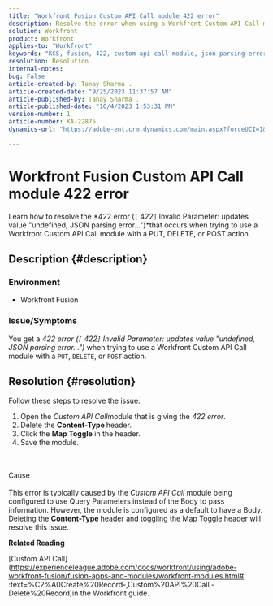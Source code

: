 ```yaml
---
title: "Workfront Fusion Custom API Call module 422 error"
description: Resolve the error when using a Workfront Custom API Call module with a PUT, DELETE, or POST action.
solution: Workfront
product: Workfront
applies-to: "Workfront"
keywords: "KCS, fusion, 422, custom api call module, json parsing error, workfront"
resolution: Resolution
internal-notes: 
bug: False
article-created-by: Tanay Sharma .
article-created-date: "9/25/2023 11:37:57 AM"
article-published-by: Tanay Sharma .
article-published-date: "10/4/2023 1:53:31 PM"
version-number: 1
article-number: KA-22875
dynamics-url: "https://adobe-ent.crm.dynamics.com/main.aspx?forceUCI=1&pagetype=entityrecord&etn=knowledgearticle&id=4080c5f7-975b-ee11-be6f-6045bd006295"

---
```

# Workfront Fusion Custom API Call module 422 error


Learn how to resolve the *422 error (`[` 422`]`  Invalid Parameter: updates value "undefined, JSON parsing error...")*that occurs when trying to use a Workfront Custom API Call module with a PUT, DELETE, or POST action.

## Description {#description}


### Environment

- Workfront Fusion




### Issue/Symptoms

You get a *422 error (`[` 422`]`  Invalid Parameter: updates value "undefined, JSON parsing error...")* when trying to use a Workfront Custom API Call module with a `PUT`, `DELETE`, or `POST` action.


## Resolution {#resolution}


Follow these steps to resolve the issue:



1. Open the *Custom API Call*module that is giving the *422 error*.
2. Delete the <b>Content-Type </b>header.
3. Click the <b>Map Toggle</b> in the header.
4. Save the module.



<br><br>Cause<br><br>
This error is typically caused by the *Custom API Call* module being configured to use Query Parameters instead of the Body to pass information. However, the module is configured as a default to have a Body. Deleting the <b>Content-Type </b>header and toggling the Map Toggle header will resolve this issue.



<b>Related Reading</b>

[Custom API Call](https://experienceleague.adobe.com/docs/workfront/using/adobe-workfront-fusion/fusion-apps-and-modules/workfront-modules.html#: :text=%C2%A0Create%20Record-,Custom%20API%20Call,-Delete%20Record)in the Workfront guide.

